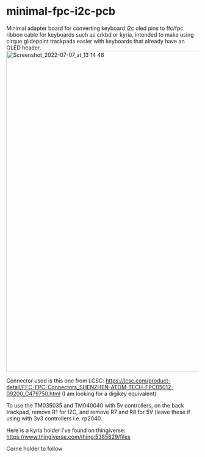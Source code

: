 # minimal-fpc-i2c-pcb
Minimal adapter board for converting keyboard i2c oled pins to ffc/fpc ribbon cable for keyboards such as crkbd or kyria, intended to make using cirque glidepoint trackpads easier with keyboards that already have an OLED header.
<img width="841" alt="Screenshot_2022-07-07_at_13 14 48" src="https://user-images.githubusercontent.com/19674258/177773317-9b9e2e26-6b3b-4478-bfce-c52ee5c3ee93.png">


Connector used is this one from LCSC: https://lcsc.com/product-detail/FFC-FPC-Connectors_SHENZHEN-ATOM-TECH-FPC05012-09200_C479750.html (I am looking for a digikey equivalent)

To use the TM035035 and TM040040 with 5v controllers, on the back trackpad, remove R1 for I2C, and remove R7 and R8 for 5V (leave these if using with 3v3 controllers i.e. rp2040.

Here is a kyria holder I've found on thingiverse: https://www.thingiverse.com/thing:5385829/files

Corne holder to follow
